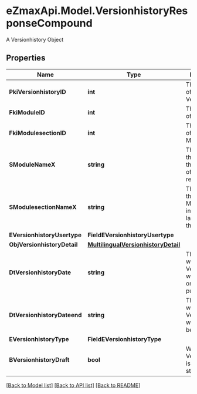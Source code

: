 # eZmaxApi.Model.VersionhistoryResponseCompound
A Versionhistory Object

## Properties

Name | Type | Description | Notes
------------ | ------------- | ------------- | -------------
**PkiVersionhistoryID** | **int** | The unique ID of the Versionhistory | 
**FkiModuleID** | **int** | The unique ID of the Module | [optional] 
**FkiModulesectionID** | **int** | The unique ID of the Modulesection | [optional] 
**SModuleNameX** | **string** | The Name of the Module in the language of the requester | [optional] 
**SModulesectionNameX** | **string** | The Name of the Modulesection in the language of the requester | [optional] 
**EVersionhistoryUsertype** | **FieldEVersionhistoryUsertype** |  | [optional] 
**ObjVersionhistoryDetail** | [**MultilingualVersionhistoryDetail**](MultilingualVersionhistoryDetail.md) |  | 
**DtVersionhistoryDate** | **string** | The date  at which the Versionhistory was published or should be published | 
**DtVersionhistoryDateend** | **string** | The date  at which the Versionhistory will no longer be visible | [optional] 
**EVersionhistoryType** | **FieldEVersionhistoryType** |  | 
**BVersionhistoryDraft** | **bool** | Whether the Versionhistory is published or still a draft | 

[[Back to Model list]](../README.md#documentation-for-models) [[Back to API list]](../README.md#documentation-for-api-endpoints) [[Back to README]](../README.md)

